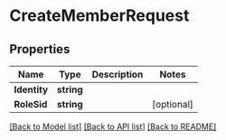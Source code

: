 # CreateMemberRequest

## Properties

Name | Type | Description | Notes
------------ | ------------- | ------------- | -------------
**Identity** | **string** |  | 
**RoleSid** | **string** |  | [optional] 

[[Back to Model list]](../README.md#documentation-for-models) [[Back to API list]](../README.md#documentation-for-api-endpoints) [[Back to README]](../README.md)


